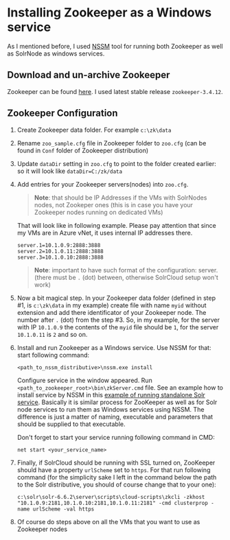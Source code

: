 # Installing Zookeeper as a Windows service

As I mentioned before, I used [NSSM](https://nssm.cc/) tool for running both Zookeeper as well as SolrNode as windows services.

## Download and un-archive Zookeeper

Zookeeper can be found [here](https://zookeeper.apache.org/releases.html). I used latest stable release `zookeeper-3.4.12`.

## Zookeeper Configuration

1. Create Zookeeper data folder. For example `c:\zk\data`
2. Rename `zoo_sample.cfg` file in Zookeeper folder to `zoo.cfg` (can be found in `Conf` folder of Zookeeper distribution)
3. Update `dataDir` setting in `zoo.cfg` to point to the folder created earlier: so it will look like `dataDir=C:/zk/data`
3. Add entries for your Zookeeper servers(nodes) into `zoo.cfg`.
   
   > **Note**: that should be IP Addresses if the VMs with SolrNodes nodes, not Zookeper ones (this is in case you have your Zookeeper nodes running on dedicated VMs)
   
   That will look like in following example. Please pay attention that since my VMs are in Azure vNet, it uses internal IP addresses there.
   
   ```
   server.1=10.1.0.9:2888:3888
   server.2=10.1.0.11:2888:3888
   server.3=10.1.0.10:2888:3888
   ```
   > **Note**: important to have such format of the configuration: server.<number> (there must be `.` (dot) between, otherwise SolrCloud setup won't work)

4. Now a bit magical step. In your Zookeeper data folder (defined in step #1, is `c:\zk\data` in my example) create file with name `myid` without extension and add there identificator of your Zookeeper node. The number after `.` (dot) from the step #3.
   So, in my example, for the server with IP `10.1.0.9` the contents of the `myid` file should be `1`, for the server `10.1.0.11` is `2` and so on.

5. Install and run Zookeeper as a Windows service. Use NSSM for that: start following command:

   `<path_to_nssm_distributive>\nssm.exe install`
   
   Configure service in the window appeared. Run `<path_to_zookeeper_root>\bin\zkServer.cmd` file. See an example how to install service by NSSM in this [example of running standalone Solr service](https://www.norconex.com/how-to-run-solr5-as-a-service-on-windows/). Basically it is similar process for ZooKeeper as well as for Solr node services to run them as Windows services using NSSM. The difference is just a matter of naming, executable and parameters that should be supplied to that executable. 

   Don't forget to start your service running following command in CMD:

   `net start <your_service_name>`

6. Finally, if SolrCloud should be running with SSL turned on, ZooKeeper should have a property `urlScheme` set to `https`. For that run following command (for the simplicity sake I left in the command below the path to the Solr distributive, you should of course change that to your one):

   ```
   c:\solr\solr-6.6.2\server\scripts\cloud-scripts\zkcli -zkhost "10.1.0.9:2181,10.1.0.10:2181,10.1.0.11:2181" -cmd clusterprop -name urlScheme -val https
   ```

7. Of course do steps above on all the VMs that you want to use as Zookeeper nodes
